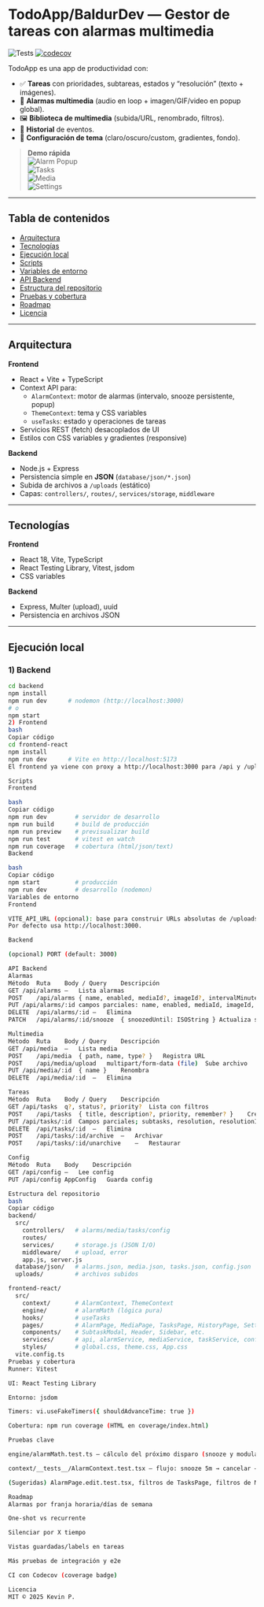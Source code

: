 # TodoApp/BaldurDev — Gestor de tareas con alarmas multimedia

![Tests](https://github.com/KPBaldur/TodoApprRoll/actions/workflows/test.yml/badge.svg)
[![codecov](https://codecov.io/gh/KPBaldur/TodoApprRoll/branch/main/graph/badge.svg)](https://codecov.io/gh/KPBaldur/TodoApprRoll)

TodoApp es una app de productividad con:
- ✅ **Tareas** con prioridades, subtareas, estados y “resolución” (texto + imágenes).
- 🔔 **Alarmas multimedia** (audio en loop + imagen/GIF/video en popup global).
- 🖼️ **Biblioteca de multimedia** (subida/URL, renombrado, filtros).
- 🧭 **Historial** de eventos.
- 🎨 **Configuración de tema** (claro/oscuro/custom, gradientes, fondo).

> **Demo rápida**  
> ![Alarm Popup](docs/screens/alarm-popup.gif)  
> ![Tasks](docs/screens/tasks.png)  
> ![Media](docs/screens/media.png)  
> ![Settings](docs/screens/settings.png)

---

## Tabla de contenidos
- [Arquitectura](#arquitectura)
- [Tecnologías](#tecnologías)
- [Ejecución local](#ejecución-local)
- [Scripts](#scripts)
- [Variables de entorno](#variables-de-entorno)
- [API Backend](#api-backend)
- [Estructura del repositorio](#estructura-del-repositorio)
- [Pruebas y cobertura](#pruebas-y-cobertura)
- [Roadmap](#roadmap)
- [Licencia](#licencia)

---

## Arquitectura

**Frontend**
- React + Vite + TypeScript
- Context API para:
  - `AlarmContext`: motor de alarmas (intervalo, snooze persistente, popup)
  - `ThemeContext`: tema y CSS variables
  - `useTasks`: estado y operaciones de tareas
- Servicios REST (fetch) desacoplados de UI
- Estilos con CSS variables y gradientes (responsive)

**Backend**
- Node.js + Express
- Persistencia simple en **JSON** (`database/json/*.json`)
- Subida de archivos a `/uploads` (estático)
- Capas: `controllers/`, `routes/`, `services/storage`, `middleware`

---

## Tecnologías

**Frontend**
- React 18, Vite, TypeScript
- React Testing Library, Vitest, jsdom
- CSS variables

**Backend**
- Express, Multer (upload), uuid
- Persistencia en archivos JSON

---

## Ejecución local

### 1) Backend
```bash
cd backend
npm install
npm run dev      # nodemon (http://localhost:3000)
# o
npm start
2) Frontend
bash
Copiar código
cd frontend-react
npm install
npm run dev      # Vite en http://localhost:5173
El frontend ya viene con proxy a http://localhost:3000 para /api y /uploads.

Scripts
Frontend

bash
Copiar código
npm run dev        # servidor de desarrollo
npm run build      # build de producción
npm run preview    # previsualizar build
npm run test       # vitest en watch
npm run coverage   # cobertura (html/json/text)
Backend

bash
Copiar código
npm start          # producción
npm run dev        # desarrollo (nodemon)
Variables de entorno
Frontend

VITE_API_URL (opcional): base para construir URLs absolutas de /uploads.
Por defecto usa http://localhost:3000.

Backend

(opcional) PORT (default: 3000)

API Backend
Alarmas
Método	Ruta	Body / Query	Descripción
GET	/api/alarms	—	Lista alarmas
POST	/api/alarms	{ name, enabled, mediaId?, imageId?, intervalMinutes? }	Crea alarma
PUT	/api/alarms/:id	campos parciales: name, enabled, mediaId, imageId, intervalMinutes, snoozedUntil	Actualiza
DELETE	/api/alarms/:id	—	Elimina
PATCH	/api/alarms/:id/snooze	{ snoozedUntil: ISOString }	Actualiza snooze

Multimedia
Método	Ruta	Body / Query	Descripción
GET	/api/media	—	Lista media
POST	/api/media	{ path, name, type? }	Registra URL
POST	/api/media/upload	multipart/form-data (file)	Sube archivo
PUT	/api/media/:id	{ name }	Renombra
DELETE	/api/media/:id	—	Elimina

Tareas
Método	Ruta	Body / Query	Descripción
GET	/api/tasks	q?, status?, priority?	Lista con filtros
POST	/api/tasks	{ title, description?, priority, remember? }	Crea
PUT	/api/tasks/:id	Campos parciales; subtasks, resolution, resolutionImages	Actualiza
DELETE	/api/tasks/:id	—	Elimina
POST	/api/tasks/:id/archive	—	Archivar
POST	/api/tasks/:id/unarchive	—	Restaurar

Config
Método	Ruta	Body	Descripción
GET	/api/config	—	Lee config
PUT	/api/config	AppConfig	Guarda config

Estructura del repositorio
bash
Copiar código
backend/
  src/
    controllers/   # alarms/media/tasks/config
    routes/
    services/      # storage.js (JSON I/O)
    middleware/    # upload, error
    app.js, server.js
  database/json/   # alarms.json, media.json, tasks.json, config.json
  uploads/         # archivos subidos

frontend-react/
  src/
    context/       # AlarmContext, ThemeContext
    engine/        # alarmMath (lógica pura)
    hooks/         # useTasks
    pages/         # AlarmPage, MediaPage, TasksPage, HistoryPage, SettingsPage
    components/    # SubtaskModal, Header, Sidebar, etc.
    services/      # api, alarmService, mediaService, taskService, configService
    styles/        # global.css, theme.css, App.css
  vite.config.ts
Pruebas y cobertura
Runner: Vitest

UI: React Testing Library

Entorno: jsdom

Timers: vi.useFakeTimers({ shouldAdvanceTime: true })

Cobertura: npm run coverage (HTML en coverage/index.html)

Pruebas clave

engine/alarmMath.test.ts — cálculo del próximo disparo (snooze y modularidad).

context/__tests__/AlarmContext.test.tsx — flujo: snooze 5m → cancelar → recalcular.

(Sugeridas) AlarmPage.edit.test.tsx, filtros de TasksPage, filtros de MediaPage.

Roadmap
Alarmas por franja horaria/días de semana

One-shot vs recurrente

Silenciar por X tiempo

Vistas guardadas/labels en tareas

Más pruebas de integración y e2e

CI con Codecov (coverage badge)

Licencia
MIT © 2025 Kevin P.